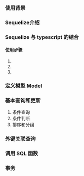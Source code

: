 ### 使用背景

### Sequelize介绍

### Sequelize 与 typescript 的结合

#### 使用步骤
1.
2.
3.

### 定义模型 Model

### 基本查询和更新
1. 条件查询
2. 条件判断
3. 排序和分组

### 外键关联查询

### 调用 SQL 函数

### 事务